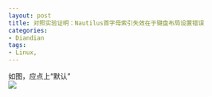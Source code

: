 ```yaml
---
layout: post
title: 对照实验证明：Nautilus首字母索引失效在于键盘布局设置错误
categories:
- Diandian
tags:
- Linux, 
---
```

如图，应点上“默认”
<br />
<img src="http://m3.img.srcdd.com/farm4/d/2012/0627/10/87CB3F608E606040CA4A0F8958521A0F_B500_900_461_85.PNG" />